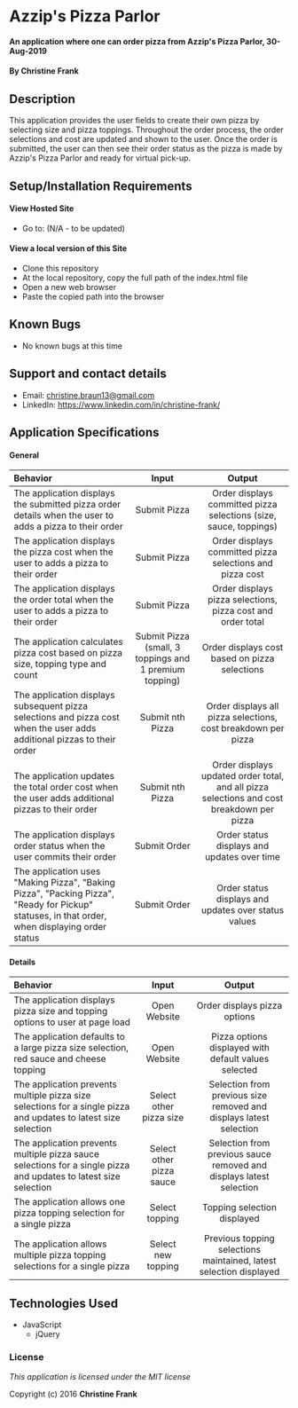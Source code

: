 # Azzip's Pizza Parlor

#### An application where one can order pizza from Azzip's Pizza Parlor, 30-Aug-2019

#### By Christine Frank

## Description

This application provides the user fields to create their own pizza by selecting size and pizza toppings. Throughout the order process, the order selections and cost are updated and shown to the user. Once the order is submitted, the user can then see their order status as the pizza is made by Azzip's Pizza Parlor and ready for virtual pick-up.

## Setup/Installation Requirements

#### View Hosted Site
* Go to: (N/A - to be updated)

#### View a local version of this Site
* Clone this repository
* At the local repository, copy the full path of the index.html file
* Open a new web browser
* Paste the copied path into the browser

## Known Bugs

* No known bugs at this time

## Support and contact details

* Email: christine.braun13@gmail.com
* LinkedIn: https://www.linkedin.com/in/christine-frank/

## Application Specifications

#### General

| Behavior | Input | Output|
|:-------|:------:|:------:|
| The application displays the submitted pizza order details when the user to adds a pizza to their order | Submit Pizza | Order displays committed pizza selections (size, sauce, toppings)|
| The application displays the pizza cost when the user to adds a pizza to their order | Submit Pizza | Order displays committed pizza selections and pizza cost|
| The application displays the order total when the user to adds a pizza to their order | Submit Pizza | Order displays pizza selections, pizza cost and order total|
| The application calculates pizza cost based on pizza size, topping type and count | Submit Pizza (small, 3 toppings and 1 premium topping) | Order displays cost based on pizza selections |
| The application displays subsequent pizza selections and pizza cost when the user adds additional pizzas to their order | Submit nth Pizza | Order displays all pizza selections, cost breakdown per pizza|
| The application updates the total order cost when the user adds additional pizzas to their order | Submit nth Pizza | Order displays updated order total, and all pizza selections and cost breakdown per pizza|
| The application displays order status when the user commits their order | Submit Order | Order status displays and updates over time |
| The application uses "Making Pizza", "Baking Pizza", "Packing Pizza", "Ready for Pickup" statuses, in that order, when displaying order status | Submit Order | Order status displays and updates over status values |

#### Details

| Behavior | Input | Output|
|:-------|:------:|:------:|
| The application displays pizza size and topping options to user at page load | Open Website | Order displays pizza options |
| The application defaults to a large pizza size selection, red sauce and cheese topping | Open Website | Pizza options displayed with default values selected |
| The application prevents multiple pizza size selections for a single pizza and updates to latest size selection | Select other pizza size | Selection from previous size removed and displays latest selection |
| The application prevents multiple pizza sauce selections for a single pizza and updates to latest size selection | Select other pizza sauce | Selection from previous sauce removed and displays latest selection |
| The application allows one pizza topping selection for a single pizza | Select topping | Topping selection displayed |
| The application allows multiple pizza topping selections for a single pizza | Select new topping | Previous topping selections maintained, latest selection displayed |



## Technologies Used

* JavaScript
  * jQuery

### License

*This application is licensed under the MIT license*

Copyright (c) 2016 **Christine Frank**
